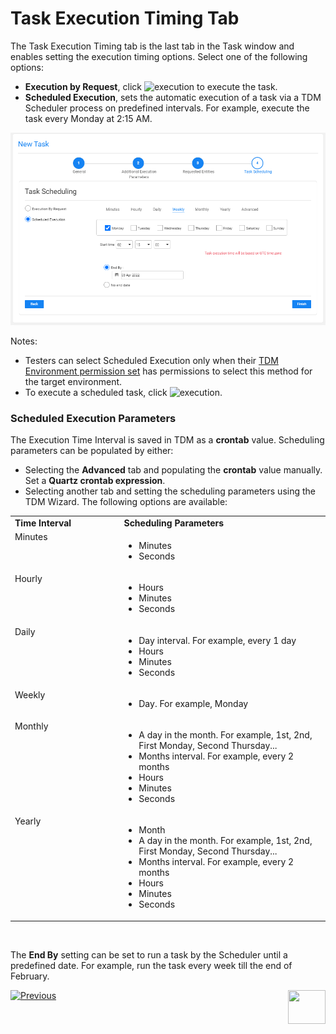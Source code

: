 # Task Execution Timing Tab 

The Task Execution Timing tab is the last tab in the Task window and enables setting the execution timing options. Select one of the following options:

- **Execution by Request**, click ![execution](images/execute_task_icon.png) to execute the task.
- **Scheduled Execution**, sets the automatic execution of a task via a TDM Scheduler process on predefined intervals.  For example, execute the task every Monday at 2:15 AM.

![execution timing example1](images/task_scheduling_parameters_example1.png)

Notes:

- Testers can select Scheduled Execution only when their [TDM Environment permission set](10_environment_roles_tab.md) has permissions to select this method for the target environment. 
- To execute a scheduled task, click ![execution](images/execute_task_icon.png).

### Scheduled Execution Parameters

The Execution Time Interval is saved in TDM as a **crontab** value. Scheduling parameters can be populated by either:
 - Selecting the **Advanced** tab and populating the **crontab** value manually. Set a **Quartz crontab expression**. 
 - Selecting another tab and setting the scheduling parameters using the TDM Wizard. The following options are available:

 <table width="900pxl">
<tbody>
<tr>
<td valign="top" width="300pxl"><strong>Time Interval</strong></td>
<td valign="top" width="600pxl"><strong>Scheduling Parameters</strong></td>
</tr>
<tr>
<td valign="top" width="300pxl">Minutes</td>
<td valign="top" width="600pxl">
<ul>
<li>Minutes</li>
<li>Seconds</li>
</ul>
</td>
</tr>
<tr>
<td valign="top" width="300pxl">Hourly</td>
<td valign="top" width="600pxl">
<ul>
<li>Hours</li>
<li>Minutes</li>
<li>Seconds</li>
</ul>
</td>
</tr>
<tr>
<td valign="top" width="300pxl">Daily</td>
<td valign="top" width="600pxl">
<ul>
<li>Day interval. For example, every 1 day</li>
<li>Hours</li>
<li>Minutes</li>
<li>Seconds</li>
</ul>
</td>
</tr>
<tr>
<td valign="top" width="300pxl">Weekly</td>
<td valign="top" width="600pxl">
<ul>
<li>Day. For example, Monday</li>
</ul>
</td>
</tr>
<tr>
<td valign="top" width="300pxl">Monthly</td>
<td valign="top" width="600pxl">
<ul>
<li>A day in the month. For example, 1st, 2nd, First Monday, Second Thursday...</li>
<li>Months interval. For example, every 2 months</li>
<li>Hours</li>
<li>Minutes</li>
<li>Seconds</li>
</ul>
</td>
</tr>
<tr>
<td valign="top" width="300pxl">Yearly</td>
<td valign="top" width="600pxl">
<ul>
<li>Month</li>
<li>A day in the month. For example, 1st, 2nd, First Monday, Second Thursday...</li>
<li>Months interval. For example, every 2 months</li>
<li>Hours</li>
<li>Minutes</li>
<li>Seconds</li>
</ul>
</td>
</tr>
</tbody>
</table>
​    

The **End By** setting can be set to run a task by the Scheduler until a predefined date. For example, run the task every week till the end of February.

  

   [![Previous](/articles/images/Previous.png)](20_reserve_only_task.md)[<img align="right" width="60" height="54" src="/articles/images/Next.png">](23_task_globals_tab.md)

  



